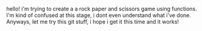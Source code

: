 hello! i'm trying to create a a rock paper and scissors game using functions.
I'm kind of confused at this stage, i dont even understand what i've done.
Anyways, let me try this git stuff, i hope i get it this time and it works! 